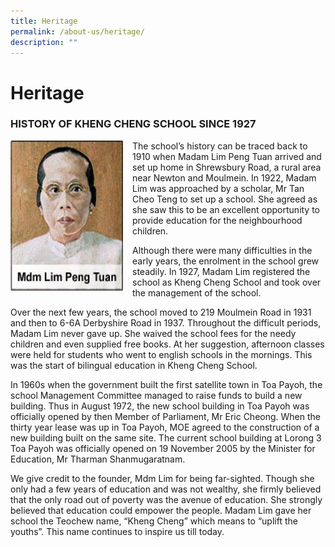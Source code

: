 ```yaml
---
title: Heritage
permalink: /about-us/heritage/
description: ""
---
```

Heritage
========

### HISTORY OF KHENG CHENG SCHOOL SINCE 1927

<img src="/images/Mdm-Lim.jpg" style="width:180px;height:240px;margin-right:15px;" align = "left">


The school’s history can be traced back to 1910 when Madam Lim Peng Tuan arrived and set up home in Shrewsbury Road, a rural area near Newton and Moulmein. In 1922, Madam Lim was approached by a scholar, Mr Tan Cheo Teng to set up a school. She agreed as she saw this to be an excellent opportunity to provide education for the neighbourhood children.

Although there were many difficulties in the early years, the enrolment in the school grew steadily. In 1927, Madam Lim registered the school as Kheng Cheng School and took over the management of the school.

Over the next few years, the school moved to 219 Moulmein Road in 1931 and then to 6-6A Derbyshire Road in 1937. Throughout the difficult periods, Madam Lim never gave up. She waived the school fees for the needy children and even supplied free books. At her suggestion, afternoon classes were held for students who went to english schools in the mornings. This was the start of bilingual education in Kheng Cheng School.

In 1960s when the government built the first satellite town in Toa Payoh, the school Management Committee managed to raise funds to build a new building. Thus in August 1972, the new school building in Toa Payoh was officially opened by then Member of Parliament, Mr Eric Cheong. When the thirty year lease was up in Toa Payoh, MOE agreed to the construction of a new building built on the same site. The current school building at Lorong 3 Toa Payoh was officially opened on 19 November 2005 by the Minister for Education, Mr Tharman Shanmugaratnam.

We give credit to the founder, Mdm Lim for being far-sighted. Though she only had a few years of education and was not wealthy, she firmly believed that the only road out of poverty was the avenue of education. She strongly believed that education could empower the people. Madam Lim gave her school the Teochew name, “Kheng Cheng” which means to “uplift the youths”. This name continues to inspire us till today.